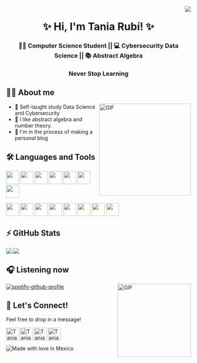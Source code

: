 <!--
  Visitors
-->
<img align="right" src="https://visitor-badge.glitch.me/badge?page_id=taniarubi" />

<!--
  My presentation
-->
<h1 align="center">✨ Hi, I'm Tania Rubí! ✨ </h1>
<h3 align="center">👩‍🎓  Computer Science Student || 💻 Cybersecurity  Data Science || 📚 Abstract Algebra </h3>
<h3 align="center">Never Stop Learning</h3>

## 🙋‍♀️ About me

<img align="right" alt="GIF" height="250" src="https://cdn.hashnode.com/res/hashnode/image/upload/v1595331045788/7DTc5AKaw.gif?auto=format,compress&gif-q=60" />

* 🚀 Self-taught study Data Science and Cybersecurity
* 🚀 I like abstract algebra and number theory.
* 🚀 I'm in the process of making a personal blog

<!--
   Languages and Tools
-->
## 🛠️ Languages and Tools
<code><img height="35" src="https://cdn.icon-icons.com/icons2/112/PNG/512/python_18894.png"></code>
<code><img height="35" src="https://cdn.icon-icons.com/icons2/2415/PNG/512/java_original_logo_icon_146458.png"></code>
<code><img height="35" src="https://cdn.icon-icons.com/icons2/2415/PNG/512/c_original_logo_icon_146611.png"></code>
<code><img height="35" src="https://cdn.icon-icons.com/icons2/2107/PNG/512/file_type_haskell_icon_130552.png"></code>
<code><img height="35" src="https://cdn.icon-icons.com/icons2/2699/PNG/512/golang_logo_icon_171073.png"></code>
<code><img height="35" src="https://cdn.icon-icons.com/icons2/2107/PNG/512/file_type_racket_icon_130211.png"></code>
<code><img height="35" src="https://cdn.icon-icons.com/icons2/2107/PNG/512/file_type_julia_icon_130496.png"></code>

<code><img height="35" src="https://cdn.icon-icons.com/icons2/273/PNG/256/icon_sql_256_30046.png"></code>
<code><img height="35" src="https://cdn.icon-icons.com/icons2/2415/PNG/512/postgresql_plain_wordmark_logo_icon_146390.png"></code>
<code><img height="35" src="https://cdn.icon-icons.com/icons2/1159/PNG/256/linux_81610.png"></code>
<code><img height="35" src="https://cdn.icon-icons.com/icons2/1508/PNG/512/distributorlogoarchlinux_103805.png"></code>
<code><img height="35" src="https://cdn.icon-icons.com/icons2/2107/PNG/512/file_type_git_icon_130581.png"></code>
<code><img height="35" src="https://cdn.icon-icons.com/icons2/615/PNG/256/Visual_Studio_icon-icons.com_56597.png"></code>
<code><img height="35" src="https://cdn.icon-icons.com/icons2/2667/PNG/512/jupyter_app_icon_161280.png"></code>
<code><img height="35" src="https://cdn.icon-icons.com/icons2/2667/PNG/512/folder_latex_tex_icon_161289.png"></code>

<!--
  Github stats
-->
## ⚡ GitHub Stats
<a href="https://github.com/anuraghazra/github-readme-stats">
  <img align="center" src="https://github-readme-stats.vercel.app/api?username=taniarubi&show_icons=true&theme=midnight-purple&count_private=true" />
</a>
<a href="https://github.com/anuraghazra/github-readme-stats">
  <img align="center" src="https://github-readme-stats.vercel.app/api/top-langs/?username=taniarubi&layout=compact&langs_count=10&theme=midnight-purple" />
</a>

<!--
  Spotify
-->
## 🎧 Listening now
<img align="right" alt="GIF" height="200" src="https://melmagazine.com/wp-content/uploads/2018/08/1oW5-3epMX2BNg_dgbUqXjw.gif" />

[![spotify-github-profile](https://spotify-github-profile.vercel.app/api/view?uid=o3tt7zq355ffkj27ufmh426qz&cover_image=false&theme=default)](https://spotify-github-profile.vercel.app/api/view?uid=o3tt7zq355ffkj27ufmh426qz&redirect=true)

<!--
  My social media.
-->
## 🤙 Let's Connect!
Feel free to drop in a message!

<a href="https://www.linkedin.com/in/tania-rub%C3%AD-685a97172/">
  <img align="left" alt="Tania Rubí's LinkedIn" width="35px" src="https://image.flaticon.com/icons/png/512/725/725337.png" />
</a>
<a href="https://twitter.com/taniarrubi">
  <img align="left" alt="Tania Rubí's Twitter" width="35px" src="https://image.flaticon.com/icons/png/512/356/356025.png" />
</a>
<a href="mailto:taniarrubi@gmail.com">
  <img align="left" alt="Tania Rubí's Gmail" width="35px" src="https://image.flaticon.com/icons/png/512/324/324123.png" />
</a>
<a href="https://t.me/LuciernagaAzul">
  <img align="left" alt="Tania Rubí's Telegram" width="35px" src="https://image.flaticon.com/icons/png/512/408/408737.png" />
</a><br><br>

<!--
  Made with love in Mexico
-->
![Made with love in Mexico](https://madewithlove.now.sh/mx?heart=true&colorA=%23000000&colorB=%239238dc)
